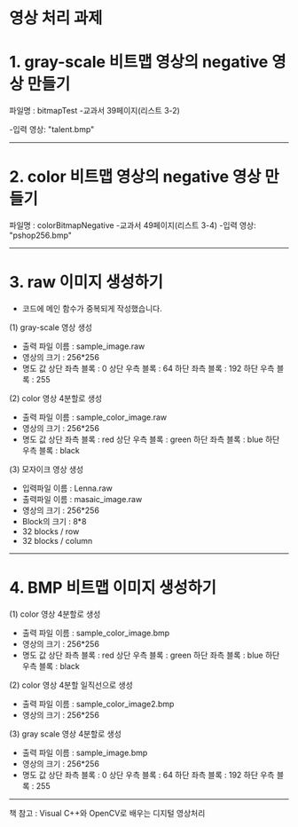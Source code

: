 # 영상 처리 과제

 

# 1. gray-scale 비트맵 영상의 negative 영상 만들기
파일명 : bitmapTest
   -교과서 39페이지(리스트 3-2)

   -입력 영상: "talent.bmp"

-------

# 2. color 비트맵 영상의 negative 영상 만들기
파일명 : colorBitmapNegative
   -교과서 49페이지(리스트 3-4)
   -입력 영상: "pshop256.bmp"

----
# 3. raw 이미지 생성하기

* 코드에 메인 함수가 중복되게 작성했습니다.


(1) gray-scale 영상 생성
- 출력 파일 이름 : sample_image.raw
- 영상의 크기 : 256*256
- 명도 값
   상단 좌측 블록 : 0
   상단 우측 블록 : 64
   하단 좌측 블록 : 192
   하단 우측 블록 : 255

(2) color 영상 4분할로 생성
- 출력 파일 이름 : sample_color_image.raw
- 영상의 크기 : 256*256
- 명도 값
   상단 좌측 블록 : red
   상단 우측 블록 : green
   하단 좌측 블록 : blue
   하단 우측 블록 : black




(3) 모자이크 영상 생성
- 입력파일 이름 : Lenna.raw
- 출력파일 이름 : masaic_image.raw
- 영상의 크기 : 256*256
- Block의 크기 : 8*8
- 32 blocks / row
- 32 blocks / column
-----

# 4. BMP 비트맵 이미지 생성하기

(1) color 영상 4분할로 생성
- 출력 파일 이름 : sample_color_image.bmp
- 영상의 크기 : 256*256
- 명도 값
   상단 좌측 블록 : red
   상단 우측 블록 : green
   하단 좌측 블록 : blue
   하단 우측 블록 : black


(2) color 영상 4분할 일직선으로 생성
- 출력 파일 이름 : sample_color_image2.bmp
- 영상의 크기 : 256*256


(3) gray scale 영상 4분할로 생성
- 출력 파일 이름 : sample_image.bmp
- 영상의 크기 : 256*256
- 명도 값
   상단 좌측 블록 : 0
   상단 우측 블록 : 64
   하단 좌측 블록 : 192
   하단 우측 블록 : 255





----------
책 참고 : Visual C++와 OpenCV로 배우는 디지털 영상처리
